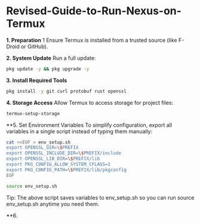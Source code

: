# **Revised-Guide-to-Run-Nexus-on-Termux**

**1. Preparation**
1 Ensure Termux is installed from a trusted source (like F-Droid or GitHub). 

**2. System Update**
Run a full update:
```bash
pkg update -y && pkg upgrade -y
```

**3. Install Required Tools**
```bash
pkg install -y git curl protobuf rust openssl
```

**4. Storage Access**
Allow Termux to access storage for project files:
```bash
termux-setup-storage
```
**5. Set Environment Variables
To simplify configuration, export all variables in a single script instead of typing them manually:
```bash
cat <<EOF > env_setup.sh
export OPENSSL_DIR=\$PREFIX
export OPENSSL_INCLUDE_DIR=\$PREFIX/include
export OPENSSL_LIB_DIR=\$PREFIX/lib
export PKG_CONFIG_ALLOW_SYSTEM_CFLAGS=1
export PKG_CONFIG_PATH=\$PREFIX/lib/pkgconfig
EOF

source env_setup.sh
```
Tip: The above script saves variables to env_setup.sh so you can run source env_setup.sh anytime you need them.

**6. 



